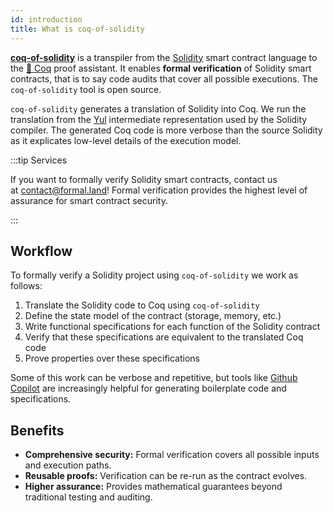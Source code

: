 ```yaml
---
id: introduction
title: What is coq-of-solidity
---
```


[**coq-of-solidity**](https://github.com/formal-land/coq-of-solidity) is a transpiler from the [Solidity](https://soliditylang.org/) smart contract language to the [🐓&nbsp;Coq](https://coq.inria.fr/) proof assistant. It enables **formal verification** of Solidity smart contracts, that is to say code audits that cover all possible executions. The `coq-of-solidity` tool is open source.

`coq-of-solidity` generates a translation of Solidity into Coq. We run the translation from the [Yul](https://docs.soliditylang.org/en/latest/yul.html) intermediate representation used by the Solidity compiler. The generated Coq code is more verbose than the source Solidity as it explicates low-level details of the execution model.

:::tip Services

If you want to formally verify Solidity smart contracts, contact us at&nbsp;[&#099;&#111;&#110;&#116;&#097;&#099;&#116;&#064;formal&#046;&#108;&#097;&#110;&#100;](mailto:contact@formal.land)! Formal verification provides the highest level of assurance for smart contract security.

:::

## Workflow

To formally verify a Solidity project using `coq-of-solidity` we work as follows:

1. Translate the Solidity code to Coq using `coq-of-solidity`
2. Define the state model of the contract (storage, memory, etc.)
3. Write functional specifications for each function of the Solidity contract
4. Verify that these specifications are equivalent to the translated Coq code
5. Prove properties over these specifications

Some of this work can be verbose and repetitive, but tools like [Github Copilot](https://github.com/features/copilot) are increasingly helpful for generating boilerplate code and specifications.

## Benefits

- **Comprehensive security:** Formal verification covers all possible inputs and execution paths.
- **Reusable proofs:** Verification can be re-run as the contract evolves.
- **Higher assurance:** Provides mathematical guarantees beyond traditional testing and auditing.
